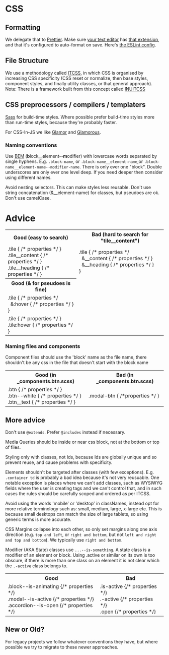 # CSS

## Formatting

We delegate that to [Prettier](https://prettier.io/). Make sure [your text editor](https://code.visualstudio.com/&sa=D&ust=1520457897533000&usg=AFQjCNF3QTfRTIBG7ZBDeYbNMcYimiKSbw) has [that extension](https://marketplace.visualstudio.com/items?itemName=esbenp.prettier-vscode), and that it's configured to auto-format on save. Here's [the ESLint config](https://github.com/springload/eslint-plugin-springload).

## File Structure

We use a methodology called [ITCSS](https://www.xfive.co/blog/itcss-scalable-maintainable-css-architecture/),
in which CSS is organised by increasing CSS specificity (CSS reset or normalize, then base styles, component styles, and finally utility classes, or that general approach). 
Note: There is a framework built from this concept called [INUITCSS](https://github.com/inuitcss/inuitcss)


## CSS preprocessors / compilers / templaters

[Sass](https://github.com/sass/libsass) for build-time styles. Where possible prefer build-time styles more than run-time styles, because they're probably faster.

For CSS-In-JS we like [Glamor](https://github.com/threepointone/glamor) and [Glamorous](https://glamorous.rocks/).


### Naming conventions

Use [BEM](https://en.bem.info/) (**b**lock__**e**lement--**m**odifier) with lowercase words separated by single hyphens. E.g. `.block-name`, or `.block-name__element-name`,or `.block-name__element-name--modifier-name`. There is only ever one "block". Double underscores are only ever one level deep. If you need deeper then consider using different names.

Avoid nesting selectors. This can make styles less reusable. Don't use string concatenation (&__element-name) for classes, but pseudoes are ok. Don't use camelCase.

# Advice

<table>
  <tbody>
    <tr>
      <th>
        Good (easy to search)
      </td>
      <th>
        Bad (hard to search for "tile__content")
      </th>
    </tr>
    <tr>
      <td>
        .tile { /* properties */ }<br>
        .tile__content { /* properties */ }<br>
        .tile__heading { /* properties */ }<br>
      </td>
      <td>
        .tile { /* properties */<br>
        &nbsp; &__content { /* properties */ }<br>
        &nbsp; &__heading { /* properties */ }<br> }<br>
      </td>
    </tr>
    <tr>
      <th>
        Good (&amp; for pseudoes is fine)
      </th>
    </tr>
    <tr>
     <td>
      .tile { /* properties */<br>
      &nbsp; &:hover { /* properties */ }<br> }<br>
     </td>
    </tr>
    <tr>
     <td>
      .tile { /* properties */ }<br>
      .tile:hover { /* properties */ }<br>
     </td>
    </tr>
  </tbody>
</table>

### Naming files and components

Component files should use the 'block' name as the file name, there shouldn't be any css in the file that doesn't start with the block name

<table>
 <tbody>
  <tr>
   <th>
     Good (in _components.btn.scss)
   </th>
   <th>
     Bad (in _components.btn.scss)
   </th>
  </tr>
  <tr>
    <td>
     .btn { /* properties */ }<br>
     .btn--white { /* properties */ }<br>
     .btn__text { /* properties */ }<br>
   </td>
   <td>
    .modal-btn { /*properties */ }
   </td>
  </tr>
 </tbody>
</table>

## More advice

Don't use `@extends`. Prefer `@includes` instead if necessary.

Media Queries should be inside or near css block, not at the bottom or top of files.

Styling only with classes, not Ids, because Ids are globally unique and so prevent reuse, and cause problems with specificity.

Elements shouldn't be targeted after classes (with few exceptions). E.g. `.container td` is probably a bad idea because it's not very reusuable. One notable exception is places where we can't add classes, such as  WYSIWYG fields where the user is creating tags and we can't control that, and in such cases the rules should be carefully scoped and ordered as per ITCSS.

Avoid using the words 'mobile' or 'desktop' in classNames, instead opt for more relative terminology such as: small, medium, large, x-large etc. This is because small desktops can match the size of large tablets, so using generic terms is more accurate.

CSS Margins collapse into each other, so only set margins along one axis direction (e.g. `top and left`, or `right and bottom`, but not `left and right and top and bottom`). We typically use `right and bottom`.

Modifier (AKA State) classes use `...--is-something`. A state class is a modifier of an element or block. Using .active or similar on its own is too obscure, if there is more than one class on an element it is not clear which the `.-active` class belongs to.

<table>
 <tbody>
  <tr>
   <th>
    Good
   </th>
   <th>
    Bad
   </th>
  </tr>
  <tr>
   <td>
    .block--is-animating {/* properties */}<br>
    .modal--is-active {/* properties */}<br>
    .accordion--is-open {/* properties */}<br>
   </td>
   <td>
    .is-active {/* properties */}<br>
    .-active {/* properties */}<br>
    .open {/* properties */}<br>
   </td>
  </tr>
  </tbody>
</table>

## New or Old?

For legacy projects we follow whatever conventions they have, but where possible we try to migrate to these newer approaches.

